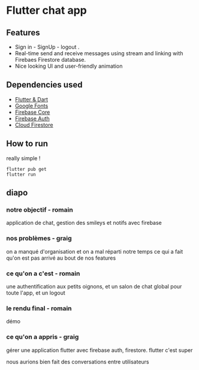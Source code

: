 # Flutter chat app

## Features

- Sign in - SignUp - logout .
- Real-time send and receive messages using stream and linking with Firebaes Firestore database.
- Nice looking UI and user-friendly animation

## Dependencies used

- [Flutter & Dart](http://flutter.dev)
- [Google Fonts](https://pub.dev/packages/google_fonts)
- [Firebase Core](https://pub.dev/packages/firebase_core)
- [Firebase Auth](https://pub.dev/packages/firebase_auth)
- [Cloud Firestore](https://pub.dev/packages/cloud_firestore)

## How to run

really simple !
```
flutter pub get
flutter run
```

## diapo 

### notre objectif - romain

application de chat, gestion des smileys et notifs avec firebase

### nos problèmes - graig

on a manqué d'organisation et on a mal réparti notre temps ce qui a fait qu'on est pas arrivé au bout de nos features

### ce qu'on a c'est - romain

une authentification aux petits oignons, et un salon de chat global pour toute l'app, et un logout

### le rendu final - romain

démo

### ce qu'on a appris   - graig

gérer une application flutter avec firebase auth, firestore.
flutter c'est super

nous aurions bien fait des conversations entre utilisateurs
